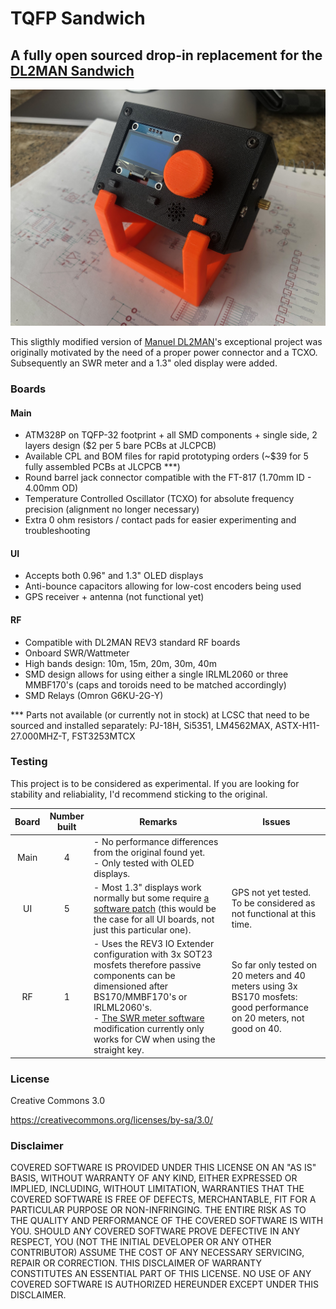# TQFP Sandwich

## A fully open sourced drop-in replacement for the [DL2MAN Sandwich](https://dl2man.de/)

![](enclosure/tqfp-sandwich-enclosure.jpg)

This sligthly modified version of [Manuel DL2MAN](https://dl2man.de/)'s exceptional project was originally motivated by the need of a proper power connector and a TCXO. Subsequently an SWR meter and a 1.3" oled display were added.

### Boards

#### Main

- ATM328P on TQFP-32 footprint + all SMD components + single side, 2 layers design ($2 per 5 bare PCBs at JLCPCB)
- Available CPL and BOM files for rapid prototyping orders (~$39 for 5 fully assembled PCBs at JLCPCB ***)
- Round barrel jack connector compatible with the FT-817 (1.70mm ID - 4.00mm OD)
- Temperature Controlled Oscillator (TCXO) for absolute frequency precision (alignment no longer necessary)
- Extra 0 ohm resistors / contact pads for easier experimenting and troubleshooting

#### UI

- Accepts both 0.96" and 1.3" OLED displays
- Anti-bounce capacitors allowing for low-cost encoders being used
- GPS receiver + antenna (not functional yet)

#### RF

- Compatible with DL2MAN REV3 standard RF boards
- Onboard SWR/Wattmeter
- High bands design: 10m, 15m, 20m, 30m, 40m
- SMD design allows for using either a single IRLML2060 or three MMBF170's (caps and toroids need to be matched accordingly)
- SMD Relays (Omron G6KU-2G-Y)

*** Parts not available (or currently not in stock) at LCSC that need to be sourced and installed separately: PJ-18H, Si5351, LM4562MAX, ASTX-H11-27.000MHZ-T, FST3253MTCX

### Testing

 This project is to be considered as experimental. If you are looking for stability and reliabiality, I'd recommend sticking to the original. 

| Board | Number built | Remarks                                                      | Issues                                                       |
| :---: | :----------: | ------------------------------------------------------------ | ------------------------------------------------------------ |
| Main  |      4       | - No performance differences from the original found yet.<br />- Only tested with OLED displays. |                                                              |
|  UI   |      5       | - Most 1.3" displays work normally but some require [a software patch](https://groups.io/g/ucx/message/5147?p=,,,20,0,0,0::Created,,reverted,20,2,0,79343439) (this would be the case for all UI boards, not just this particular one). | GPS not yet tested. To be considered as not functional at this time. |
|  RF   |      1       | - Uses the REV3 IO Extender configuration with 3x SOT23 mosfets therefore passive components can be dimensioned after BS170/MMBF170's or IRLML2060's.<br />- [The SWR meter software](https://github.com/adecarolis/QCX-SSB/tree/swr-meter) modification currently only works for CW when using the straight key. | So far only tested on 20 meters and 40 meters using 3x BS170 mosfets: good performance on 20 meters, not good on 40. |

### License

Creative Commons 3.0

https://creativecommons.org/licenses/by-sa/3.0/

### Disclaimer

COVERED SOFTWARE IS PROVIDED UNDER THIS LICENSE ON AN "AS IS" BASIS, WITHOUT WARRANTY OF ANY KIND, EITHER EXPRESSED OR IMPLIED, INCLUDING, WITHOUT LIMITATION, WARRANTIES THAT THE COVERED SOFTWARE IS FREE OF DEFECTS, MERCHANTABLE, FIT FOR A PARTICULAR PURPOSE OR NON-INFRINGING. THE ENTIRE RISK AS TO THE QUALITY AND PERFORMANCE OF THE COVERED SOFTWARE IS WITH YOU. SHOULD ANY COVERED SOFTWARE PROVE DEFECTIVE IN ANY RESPECT, YOU (NOT THE INITIAL DEVELOPER OR ANY OTHER CONTRIBUTOR) ASSUME THE COST OF ANY NECESSARY SERVICING, REPAIR OR CORRECTION. THIS DISCLAIMER OF WARRANTY CONSTITUTES AN ESSENTIAL PART OF THIS LICENSE. NO USE OF ANY COVERED SOFTWARE IS AUTHORIZED HEREUNDER EXCEPT UNDER THIS DISCLAIMER.
